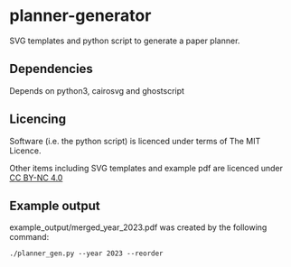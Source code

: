 # planner-generator
SVG templates and python script to generate a paper planner. 

## Dependencies
Depends on python3, cairosvg and ghostscript

## Licencing

Software (i.e. the python script) is licenced under terms of The MIT Licence.

Other items including SVG templates and example pdf are licenced under [CC BY-NC 4.0](https://creativecommons.org/licenses/by-nc/4.0/)

## Example output

example_output/merged_year_2023.pdf was created by the following command:

    ./planner_gen.py --year 2023 --reorder